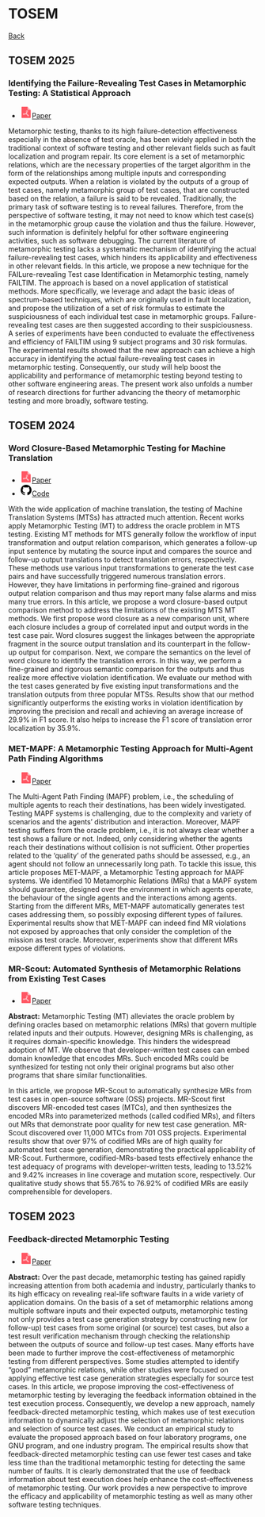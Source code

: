 # TOSEM

[Back](../README.md#all-papers)

## TOSEM 2025

### Identifying the Failure-Revealing Test Cases in Metamorphic Testing: A Statistical Approach

* <img src="../icons/pdf.png" width="24px">[Paper](https://dl.acm.org/doi/abs/10.1145/3695990)

Metamorphic testing, thanks to its high failure-detection effectiveness especially in the absence of test oracle, has been widely applied in both the traditional context of software testing and other relevant fields such as fault localization and program repair. Its core element is a set of metamorphic relations, which are the necessary properties of the target algorithm in the form of the relationships among multiple inputs and corresponding expected outputs. When a relation is violated by the outputs of a group of test cases, namely metamorphic group of test cases, that are constructed based on the relation, a failure is said to be revealed. Traditionally, the primary task of software testing is to reveal failures. Therefore, from the perspective of software testing, it may not need to know which test case(s) in the metamorphic group cause the violation and thus the failure. However, such information is definitely helpful for other software engineering activities, such as software debugging. The current literature of metamorphic testing lacks a systematic mechanism of identifying the actual failure-revealing test cases, which hinders its applicability and effectiveness in other relevant fields. In this article, we propose a new technique for the FAILure-revealing Test case Identification in Metamorphic testing, namely FAILTIM. The approach is based on a novel application of statistical methods. More specifically, we leverage and adapt the basic ideas of spectrum-based techniques, which are originally used in fault localization, and propose the utilization of a set of risk formulas to estimate the suspiciousness of each individual test case in metamorphic groups. Failure-revealing test cases are then suggested according to their suspiciousness. A series of experiments have been conducted to evaluate the effectiveness and efficiency of FAILTIM using 9 subject programs and 30 risk formulas. The experimental results showed that the new approach can achieve a high accuracy in identifying the actual failure-revealing test cases in metamorphic testing. Consequently, our study will help boost the applicability and performance of metamorphic testing beyond testing to other software engineering areas. The present work also unfolds a number of research directions for further advancing the theory of metamorphic testing and more broadly, software testing.

## TOSEM 2024

### Word Closure-Based Metamorphic Testing for Machine Translation

* <img src="../icons/pdf.png" width="24px">[Paper](https://dl.acm.org/doi/abs/10.1145/3675396)
* <img src="../icons/github.png" width="24px">[Code](https://dl.acm.org/doi/abs/10.1145/3675396)

With the wide application of machine translation, the testing of Machine Translation Systems (MTSs) has attracted much attention. Recent works apply Metamorphic Testing (MT) to address the oracle problem in MTS testing. Existing MT methods for MTS generally follow the workflow of input transformation and output relation comparison, which generates a follow-up input sentence by mutating the source input and compares the source and follow-up output translations to detect translation errors, respectively. These methods use various input transformations to generate the test case pairs and have successfully triggered numerous translation errors. However, they have limitations in performing fine-grained and rigorous output relation comparison and thus may report many false alarms and miss many true errors. In this article, we propose a word closure-based output comparison method to address the limitations of the existing MTS MT methods. We first propose word closure as a new comparison unit, where each closure includes a group of correlated input and output words in the test case pair. Word closures suggest the linkages between the appropriate fragment in the source output translation and its counterpart in the follow-up output for comparison. Next, we compare the semantics on the level of word closure to identify the translation errors. In this way, we perform a fine-grained and rigorous semantic comparison for the outputs and thus realize more effective violation identification. We evaluate our method with the test cases generated by five existing input transformations and the translation outputs from three popular MTSs. Results show that our method significantly outperforms the existing works in violation identification by improving the precision and recall and achieving an average increase of 29.9% in F1 score. It also helps to increase the F1 score of translation error localization by 35.9%.

### MET-MAPF: A Metamorphic Testing Approach for Multi-Agent Path Finding Algorithms

* <img src="../icons/pdf.png" width="24px">[Paper](https://dl.acm.org/doi/abs/10.1145/3669663)

The Multi-Agent Path Finding (MAPF) problem, i.e., the scheduling of multiple agents to reach their destinations, has been widely investigated. Testing MAPF systems is challenging, due to the complexity and variety of scenarios and the agents’ distribution and interaction. Moreover, MAPF testing suffers from the oracle problem, i.e., it is not always clear whether a test shows a failure or not. Indeed, only considering whether the agents reach their destinations without collision is not sufficient. Other properties related to the ‘quality’ of the generated paths should be assessed, e.g., an agent should not follow an unnecessarily long path. To tackle this issue, this article proposes MET-MAPF, a Metamorphic Testing approach for MAPF systems. We identified 10 Metamorphic Relations (MRs) that a MAPF system should guarantee, designed over the environment in which agents operate, the behaviour of the single agents and the interactions among agents. Starting from the different MRs, MET-MAPF automatically generates test cases addressing them, so possibly exposing different types of failures. Experimental results show that MET-MAPF can indeed find MR violations not exposed by approaches that only consider the completion of the mission as test oracle. Moreover, experiments show that different MRs expose different types of violations.

### MR-Scout: Automated Synthesis of Metamorphic Relations from Existing Test Cases

* <img src="../icons/pdf.png" width="24px">[Paper](https://dl.acm.org/doi/abs/10.1145/3656340)

**Abstract:** Metamorphic Testing (MT) alleviates the oracle problem by defining oracles based on metamorphic relations (MRs) that govern multiple related inputs and their outputs. However, designing MRs is challenging, as it requires domain-specific knowledge. This hinders the widespread adoption of MT. We observe that developer-written test cases can embed domain knowledge that encodes MRs. Such encoded MRs could be synthesized for testing not only their original programs but also other programs that share similar functionalities.

In this article, we propose MR-Scout to automatically synthesize MRs from test cases in open-source software (OSS) projects. MR-Scout first discovers MR-encoded test cases (MTCs), and then synthesizes the encoded MRs into parameterized methods (called codified MRs), and filters out MRs that demonstrate poor quality for new test case generation. MR-Scout discovered over 11,000 MTCs from 701 OSS projects. Experimental results show that over 97% of codified MRs are of high quality for automated test case generation, demonstrating the practical applicability of MR-Scout. Furthermore, codified-MRs-based tests effectively enhance the test adequacy of programs with developer-written tests, leading to 13.52% and 9.42% increases in line coverage and mutation score, respectively. Our qualitative study shows that 55.76% to 76.92% of codified MRs are easily comprehensible for developers.

## TOSEM 2023

### Feedback-directed Metamorphic Testing

* <img src="../icons/pdf.png" width="24px">[Paper](https://dl.acm.org/doi/abs/10.1145/3533314)

**Abstract:** Over the past decade, metamorphic testing has gained rapidly increasing attention from both academia and industry, particularly thanks to its high efficacy on revealing real-life software faults in a wide variety of application domains. On the basis of a set of metamorphic relations among multiple software inputs and their expected outputs, metamorphic testing not only provides a test case generation strategy by constructing new (or follow-up) test cases from some original (or source) test cases, but also a test result verification mechanism through checking the relationship between the outputs of source and follow-up test cases. Many efforts have been made to further improve the cost-effectiveness of metamorphic testing from different perspectives. Some studies attempted to identify “good” metamorphic relations, while other studies were focused on applying effective test case generation strategies especially for source test cases. In this article, we propose improving the cost-effectiveness of metamorphic testing by leveraging the feedback information obtained in the test execution process. Consequently, we develop a new approach, namely feedback-directed metamorphic testing, which makes use of test execution information to dynamically adjust the selection of metamorphic relations and selection of source test cases. We conduct an empirical study to evaluate the proposed approach based on four laboratory programs, one GNU program, and one industry program. The empirical results show that feedback-directed metamorphic testing can use fewer test cases and take less time than the traditional metamorphic testing for detecting the same number of faults. It is clearly demonstrated that the use of feedback information about test execution does help enhance the cost-effectiveness of metamorphic testing. Our work provides a new perspective to improve the efficacy and applicability of metamorphic testing as well as many other software testing techniques.